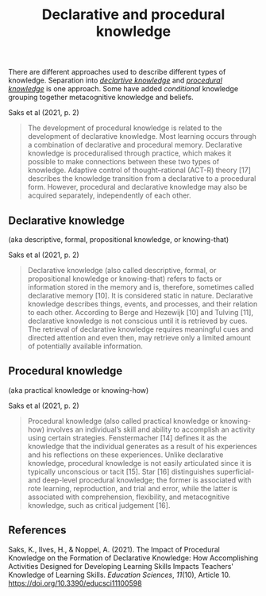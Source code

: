 ﻿---
tags: concept, learning, knowledge
title: Declarative and procedural knowledge
type: note
---
There are different approaches used to describe different types of knowledge. Separation into [_declartive knowledge_](#declarative-knowledge) and [_procedural knowledge_](#procedural-knowledge) is one approach. Some have added _conditional_ knowledge grouping together metacognitive knowledge and beliefs.

Saks et al (2021, p. 2)

> The development of procedural knowledge is related to the development of declarative knowledge. Most learning occurs through a combination of declarative and procedural memory. Declarative knowledge is proceduralised through practice, which makes it possible to make connections between these two types of knowledge. Adaptive control of thought–rational (ACT-R) theory [17] describes the knowledge transition from a declarative to a procedural form. However, procedural and declarative knowledge may also be acquired separately, independently of each other.

## Declarative knowledge 

(aka descriptive, formal, propositional knowledge, or knowing-that)

Saks et al (2021, p. 2)

> Declarative knowledge (also called descriptive, formal, or propositional knowledge or knowing-that) refers to facts or information stored in the memory and is, therefore, sometimes called declarative memory [10]. It is considered static in nature. Declarative knowledge describes things, events, and processes, and their relation to each other. According to Berge and Hezewijk [10] and Tulving [11], declarative knowledge is not conscious until it is retrieved by cues. The retrieval of declarative knowledge requires meaningful cues and directed attention and even then, may retrieve only a limited amount of potentially available information.

## Procedural knowledge 

(aka practical knowledge or knowing-how)

Saks et al (2021, p. 2)

> Procedural knowledge (also called practical knowledge or knowing-how) involves an individual’s skill and ability to accomplish an activity using certain strategies. Fenstermacher [14] defines it as the knowledge that the individual generates as a result of his experiences and his reflections on these experiences. Unlike declarative knowledge, procedural knowledge is not easily articulated since it is typically unconscious or tacit [15]. Star [16] distinguishes superficial- and deep-level procedural knowledge; the former is associated with rote learning, reproduction, and trial and error, while the latter is associated with comprehension, flexibility, and metacognitive knowledge, such as critical judgement [16].



## References

Saks, K., Ilves, H., & Noppel, A. (2021). The Impact of Procedural Knowledge on the Formation of Declarative Knowledge: How Accomplishing Activities Designed for Developing Learning Skills Impacts Teachers' Knowledge of Learning Skills. *Education Sciences*, *11*(10), Article 10. <https://doi.org/10.3390/educsci11100598>